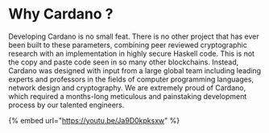 # Why Cardano ?

Developing Cardano is no small feat. There is no other project that has ever been built to these parameters, combining peer reviewed cryptographic research with an implementation in highly secure Haskell code. This is not the copy and paste code seen in so many other blockchains. Instead, Cardano was designed with input from a large global team including leading experts and professors in the fields of computer programming languages, network design and cryptography. We are extremely proud of Cardano, which required a months-long meticulous and painstaking development process by our talented engineers.

{% embed url="https://youtu.be/Ja9D0kpksxw" %}



